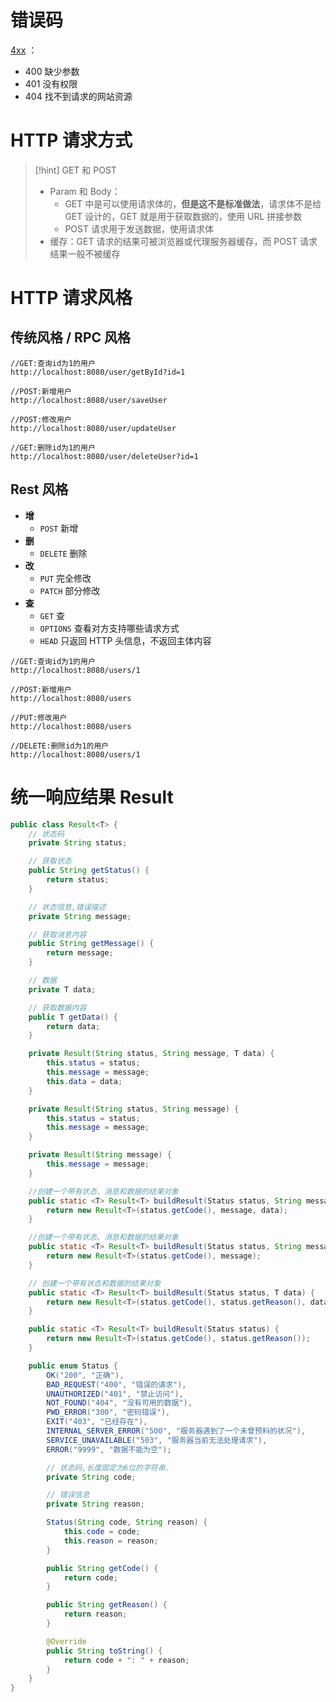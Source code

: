 
# 错误码
<u>4xx</u> ：
- 400 缺少参数
- 401 没有权限
- 404 找不到请求的网站资源

# HTTP 请求方式
>[!hint] GET 和 POST
>- Param 和 Body：
>	- GET 中是可以使用请求体的，**但是这不是标准做法**，请求体不是给 GET 设计的，GET 就是用于获取数据的，使用 URL 拼接参数
>	- POST 请求用于发送数据，使用请求体
>- 缓存：GET 请求的结果可被浏览器或代理服务器缓存，而 POST 请求结果一般不被缓存


# HTTP 请求风格
## 传统风格 / RPC 风格
```
//GET:查询id为1的用户
http://localhost:8080/user/getById?id=1

//POST:新增用户
http://localhost:8080/user/saveUser

//POST:修改用户
http://localhost:8080/user/updateUser

//GET:删除id为1的用户
http://localhost:8080/user/deleteUser?id=1
```

## Rest 风格
- **增**
	- `POST` 新增
- **删**
	- `DELETE` 删除
- **改**
	- `PUT` 完全修改
	- `PATCH` 部分修改
- **查**
	- `GET` 查
	- `OPTIONS` 查看对方支持哪些请求方式
	- `HEAD` 只返回 HTTP 头信息，不返回主体内容

```
//GET:查询id为1的用户
http://localhost:8080/users/1

//POST:新增用户
http://localhost:8080/users

//PUT:修改用户
http://localhost:8080/users

//DELETE:删除id为1的用户
http://localhost:8080/users/1
```

# 统一响应结果 Result
```java
public class Result<T> {
    // 状态码
    private String status;

    // 获取状态
    public String getStatus() {
        return status;
    }

    // 状态信息,错误描述
    private String message;

    // 获取消息内容
    public String getMessage() {
        return message;
    }

    // 数据
    private T data;

    // 获取数据内容
    public T getData() {
        return data;
    }

    private Result(String status, String message, T data) {
        this.status = status;
        this.message = message;
        this.data = data;
    }

    private Result(String status, String message) {
        this.status = status;
        this.message = message;
    }

    private Result(String message) {
        this.message = message;
    }

    //创建一个带有状态、消息和数据的结果对象
    public static <T> Result<T> buildResult(Status status, String message, T data) {
        return new Result<T>(status.getCode(), message, data);
    }

    //创建一个带有状态、消息和数据的结果对象
    public static <T> Result<T> buildResult(Status status, String message) {
        return new Result<T>(status.getCode(), message);
    }

    // 创建一个带有状态和数据的结果对象
    public static <T> Result<T> buildResult(Status status, T data) {
        return new Result<T>(status.getCode(), status.getReason(), data);
    }

    public static <T> Result<T> buildResult(Status status) {
        return new Result<T>(status.getCode(), status.getReason());
    }

    public enum Status {
        OK("200", "正确"),
        BAD_REQUEST("400", "错误的请求"),
        UNAUTHORIZED("401", "禁止访问"),
        NOT_FOUND("404", "没有可用的数据"),
        PWD_ERROR("300", "密码错误"),
        EXIT("403", "已经存在"),
        INTERNAL_SERVER_ERROR("500", "服务器遇到了一个未曾预料的状况"),
        SERVICE_UNAVAILABLE("503", "服务器当前无法处理请求"),
        ERROR("9999", "数据不能为空");

        // 状态码,长度固定为6位的字符串.
        private String code;

        // 错误信息
        private String reason;

        Status(String code, String reason) {
            this.code = code;
            this.reason = reason;
        }

        public String getCode() {
            return code;
        }

        public String getReason() {
            return reason;
        }

        @Override
        public String toString() {
            return code + ": " + reason;
        }
    }
}
```